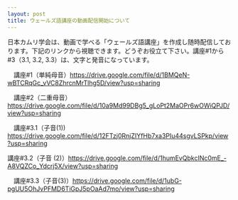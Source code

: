 ```yaml
---
layout: post
title: ウェールズ語講座の動画配信開始について
---
```

日本カムリ学会は、動画で学べる「ウェールズ語講座」​を作成し随時配信しております。​下記のリンクから視聴できます。どうぞお役立て下さい。講座#1から#3（3.1, 3.2, 3.3）は、文字と発音になっています。

　講座#1（単純母音）https://drive.google.com/file/d/1BMQeN-wBTCRqGc_vVC8ZhrcnMrTlhg5D/view?usp=sharing

　講座#2（二重母音）https://drive.google.com/file/d/10a9Md99DBg5_gLoPt2MaOPr6wOWiQPJD/view?usp=sharing

　講座#3.1（子音(1)) https://drive.google.com/file/d/12FTzj0RnjZIYfHb7xa3PIu44sgvLSPkp/view?usp=sharing

   講座#3.2（子音 (2)）https://drive.google.com/file/d/1humEvQbkcINc0mE_-A8VQZCo_Ydcrj5X/view?usp=sharing

　講座#3.3（子音(3)）https://drive.google.com/file/d/1ubG-pgUU5OhJvPFMD6TiGpJ5pOaAd7mo/view?usp=sharing